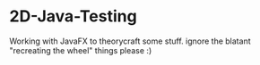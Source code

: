 # 2D-Java-Testing
Working with JavaFX to theorycraft some stuff. ignore the blatant "recreating the wheel" things please :)
